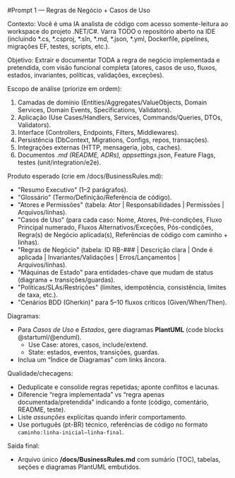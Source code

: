 #Prompt 1 — Regras de Negócio + Casos de Uso

Contexto: Você é uma IA analista de código com acesso somente-leitura ao workspace do projeto .NET/C#. Varra TODO o repositório aberto na IDE (incluindo *.cs, *.csproj, *.sln, *.md, *.json, *.yml, Dockerfile, pipelines, migrações EF, testes, scripts, etc.).

Objetivo: Extrair e documentar TODA a regra de negócio implementada e pretendida, com visão funcional completa (atores, casos de uso, fluxos, estados, invariantes, políticas, validações, exceções).

Escopo de análise (priorize em ordem):
1) Camadas de domínio (Entities/Aggregates/ValueObjects, Domain Services, Domain Events, Specifications, Validators).
2) Aplicação (Use Cases/Handlers, Services, Commands/Queries, DTOs, Validators).
3) Interface (Controllers, Endpoints, Filters, Middlewares).
4) Persistência (DbContext, Migrations, Configs, repos, transações).
5) Integrações externas (HTTP, mensageria, jobs, caches).
6) Documentos *.md (README, ADRs), appsettings*.json, Feature Flags, testes (unit/integration/e2e).

Produto esperado (crie em /docs/BusinessRules.md):
- "Resumo Executivo" (1–2 parágrafos).
- "Glossário" (Termo/Definição/Referência de código).
- "Atores e Permissões" (tabela: Ator | Responsabilidades | Permissões | Arquivos/linhas).
- "Casos de Uso" (para cada caso: Nome, Atores, Pré-condições, Fluxo Principal numerado, Fluxos Alternativos/Exceções, Pós-condições, Regra(s) de Negócio aplicada(s), Referências de código com caminho + linhas).
- "Regras de Negócio" (tabela: ID RB-### | Descrição clara | Onde é aplicada | Invariantes/Validações | Erros/Lançamentos | Arquivos/linhas).
- "Máquinas de Estado" para entidades-chave que mudam de status (diagrama + transições/guardas).
- "Políticas/SLAs/Restrições" (limites, idempotência, consistência, limites de taxa, etc.).
- "Cenários BDD (Gherkin)" para 5–10 fluxos críticos (Given/When/Then).

Diagramas:
- Para *Casos de Uso* e *Estados*, gere diagramas **PlantUML** (code blocks @startuml/@enduml).
  - Use Case: atores, casos, include/extend.
  - State: estados, eventos, transições, guardas.
- Inclua um “Índice de Diagramas” com links âncora.

Qualidade/checagens:
- Deduplicate e consolide regras repetidas; aponte conflitos e lacunas.
- Diferencie “regra implementada” vs “regra apenas documentada/pretendida” indicando a fonte (código, comentário, README, teste).
- Liste *assunções* explícitas quando inferir comportamento.
- Use português (pt-BR) técnico, referências de código no formato `caminho:linha-inicial–linha-final`.

Saída final:
- Arquivo único **/docs/BusinessRules.md** com sumário (TOC), tabelas, seções e diagramas PlantUML embutidos.

